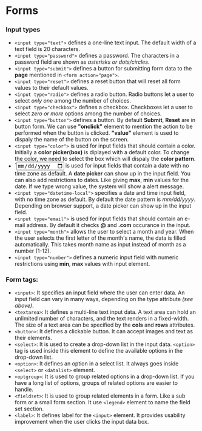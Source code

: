 # Forms

### Input types

* `<input type="text">` defines a one-line text input. The default width of a text field is 20 characters.
* `<input type="password">` defines a password. The characters in a password field are shown as *asterisks or dots/circles*.
* `<input type="submit">` defines a button for submitting form data to the **page** mentioned in `<form action="page">`.
* `<input type="reset">` defines a reset button that will reset all form values to their default values.
* `<input type="radio">` defines a radio button. Radio buttons let a user to select *only one* among the number of choices. 
* `<input type="checkbox">` defines a checkbox. Checkboxes let a user to select *zero or more* options among the number of choices.
* `<input type="button">` defines a button. By default **Submit**, **Reset** are in button form. We can use **"onclick"** element to mention the action to be performed when the button is clicked. **"value"** element is used to dispaly the name of the button on the screen. 
* `<input type="color">` is used for input fields that should contain a color. Initially a **color picker(box)** is diplayed with a default color. To change the color, we need to select the box which will dispaly the **color pattern**. 
* `<input type="date"> is used for input fields that contain a date with no time zone as default. A **date picker** can show up in the input field. You can also add restrictions to dates. Like giving **max**, **min** values for the date. If we type wrong value, the system will show a alert message. 
* `<input type="datetime-local">` specifies a date and time input field, with no time zone as default. By default the date pattern is *mm/dd/yyyy*. Depending on browser support, a date picker can show up in the input field.
* `<input type="email">` is used for input fields that should contain an e-mail address. By default it checks **@** and **.com** occurance in the input. 
* `<input type="month">` allows the user to select a month and year. When the user selects the first letter of the month's name, the data is filled automatically. This takes month name as input instead of month as a number (1-12).
* `<input type="number">` defines a numeric input field with numeric restrictions using **min**, **max** values with input element. 

### Form tags:

- `<input>`: It specifies an input field where the user can enter data. An input field can vary in many ways, depending on the type attribute *(see above)*.
- `<textarea>`: It defines a multi-line text input data. A text area can hold an unlimited number of characters, and the text renders in a fixed-width. The size of a text area can be specified by the **cols** and **rows** attributes.
- `<button>`: It defines a clickable button. It can accept images and text as their elements.
- `<select>`: It is used to create a drop-down list in the input data. `<option>` tag is used inside this element to define the available options in the drop-down list.
- `<option>`: It defines an option in a select list. It always goes inside `<select>` or `<datalist>` element.
- `<optgroup>`: It is used to group related options in a drop-down list. If you have a long list of options, groups of related options are easier to handle.
- `<fieldset>`: It is used to group related elements in a form. Like a sub form or a small form section. It use `<legend>` element to name the field set section.
- `<label>`: It defines label for the `<input>` element. It provides usability improvement when the user clicks the input data box. 
